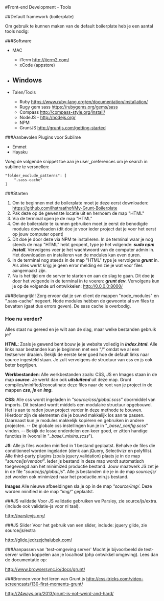 #Front-end Development - Tools

##Default framework (boilerplate)

Om gebruik te kunnen maken van de default boilerplate heb je een aantal tools nodig:

###Software

 - MAC
	 - iTerm http://iterm2.com/
	 - xCode (appstore)
 - Windows
	 - 


 - Talen/Tools
	 - Ruby https://www.ruby-lang.org/en/documentation/installation/
	 - Rugy gem sass https://rubygems.org/gems/sass
 	 - Compass http://compass-style.org/install/
 	 - NodeJS - http://nodejs.org/ 
 	 - NPM
 	 - GruntJS http://gruntjs.com/getting-started

###Aanbevolen Plugins voor Sublime
 - Emmet
 - Hayaku

Voeg de volgende snippet toe aan je user_preferences om je search in sublime te versnellen:

    "folder_exclude_patterns": [
	  	".sass-cache"
  	]

###Starten

 1. Om te beginnen met de boilerplate moet je deze eerst downloaden:
    https://github.com/lhstraathof/My-Grunt-Boilerplate
 2. Pak deze op de gewenste locatie uit en hernoem de map "HTML"
 3. Via de terminal open je de map "HTML"
 4. Om de boilerplate te kunnen gebruiken moet je eerst de benodigde modules downloaden (dit doe je voor ieder project dat je voor het eerst op jouw computer opent)
 5. Dit doe je door deze via NPM te installeren. In de terminal waar je nog steeds de map "HTML" hebt geopent, type je het volgende: ***sudo npm install***. Vervolgens voer je het wachtwoord van de computer admin in. Het downloaden en installeren van de modules kan even duren.
 6. In de terminal nog steeds in de map "HTML" type je vervolgens ***grunt*** in. Als alles werkt krijg je geen error melding en zie je wat voor files aangemaakt zijn.
 7. Nu is het tijd om de server te starten en aan de slag te gaan. Dit doe je door het volgende in de terminal in te voeren: ***grunt dev***. Vervolgens kun je op de volgende url ontwikkelen: http://0.0.0.0:8000/

###Belangrijk!!
Zorg ervoor dat je svn client de mappen "node_modules" en ".sass-cache" negeert. Node modules hebben de gewoonte al svn files te bevatten (gaat dus errors geven). De sass cache is overbodig.

### Hoe nu verder?
Alles staat nu gereed en je wilt aan de slag, maar welke bestanden gebruik je?

**HTML**: Zoals je gewend bent bouw je je website volledig in ***index.html***. Alle links naar bestanden kun je beginnen met een "/" omdat we al een testserver draaien. Bekijk de eerste keer goed hoe de default links naar source ingesteld staan. Je zult vervolgens de structuur van css en js ook beter begrijpen.

**Werkbestanden**: Alle werkbestanden zoals: CSS, JS en Images staan in de map ***source***. Je werkt dan ook ***uitsluitend*** uit deze map. Grunt compiles/minified/concatinate deze files naar de root van je project in de mappen ***css***, ***js*** en ***img***.

**CSS**: Alle css wordt ingeladen in *"source/css/global.scss"* doormiddel van imports. Dit bestand wordt middels een modulaire structuur opgebouwd. Het is aan te raden jouw project verder in deze methode te bouwen. Hierdoor zijn de elementen die je bouwd makkelijk los aan te passen. Daarnaast kun je modules makkelijk kopiëren en gebruiken in andere projecten. -- De globale css instellingen kun je in "*_base/_config.scss*" vinden. -- Bekijk de losse onderdelen een keer goed, er zitten handige functies in (vooral in "*_base/_mixins.scss*").

**JS**: Alle js files worden minified in 1 bestand geplaatst. Behalve de files die conditioneel worden ingeladen (denk aan jQuery, Selectivizr en polyfills). Alle third-party plugins (zoals jquery.validation) plaats je in de map "*source/js/vendor/*". Ieder js bestand in deze map wordt automatisch toegevoegd aan het minimized productie bestand. Jouw maatwerk JS zet je in de file "*source/js/global.js*". Alle js bestanden die je in de map *source/js/* zet worden ook minimized naar het productie.min.js bestand.

**Images** 
Alle nieuwe afbeeldingen sla je op in de map *"source/img/*. Deze worden minified in de map *"img/"* geplaatst.

###JS validatie
Voor JS validatie gebruiken we Parsley, zie source/js/extra. (include ook validatie-js voor nl taal).

http://parsleyjs.org/

###JS Slider
Voor het gebruik van een slider, include: jquery glide, zie source/js/extra

http://glide.jedrzejchalubek.com/

###Aanpassen van 'test-omgeving server'
Mocht je bijvoorbeeld de test-server willen koppelen aan je localhost (php ontwikkel omgeving). Lees dan de documentatie op:

http://www.browsersync.io/docs/grunt/

###Bronnen voor het leren van Grunt.js
http://css-tricks.com/video-screencasts/130-first-moments-grunt/

http://24ways.org/2013/grunt-is-not-weird-and-hard/